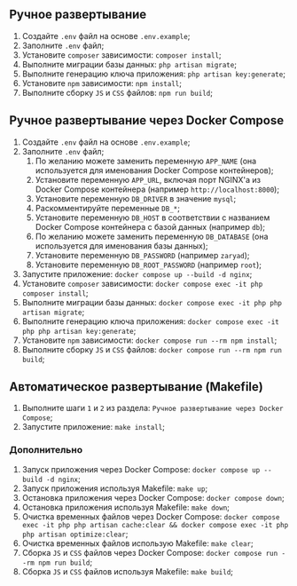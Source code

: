 ## Ручное развертывание
1. Создайте `.env` файл на основе `.env.example`;
2. Заполните `.env` файл;
3. Установите `composer` зависимости: `composer install`;
4. Выполните миграции базы данных: `php artisan migrate`;
5. Выполните генерацию ключа приложения: `php artisan key:generate`;
6. Установите `npm` зависимости: `npm install`;
7. Выполните сборку `JS` и `CSS` файлов: `npm run build`;

## Ручное развертывание через Docker Compose
1. Создайте `.env` файл на основе `.env.example`;
2. Заполните `.env` файл;
   1. По желанию можете заменить переменную `APP_NAME` (она используется для именования Docker Compose контейнеров);
   2. Установите переменную `APP_URL`, включая порт NGINX'a из Docker Compose контейнера (например `http://localhost:8000`);
   3. Установите переменную `DB_DRIVER` в значение `mysql`;
   4. Раскомментируйте переменные `DB_*`;
   5. Установите переменную `DB_HOST` в соответствии с названием Docker Compose контейнера с базой данных (например `db`);
   6. По желанию можете заменить переменную `DB_DATABASE` (она используется для именования базы данных);
   7. Установите переменную `DB_PASSWORD` (например `zaryad`);
   8. Установите переменную `DB_ROOT_PASSWORD` (например `root`);
3. Запустите приложение: `docker compose up --build -d nginx`;
4. Установите `composer` зависимости: `docker compose exec -it php composer install`;
5. Выполните миграции базы данных: `docker compose exec -it php php artisan migrate`;
6. Выполните генерацию ключа приложения: `docker compose exec -it php php artisan key:generate`;
7. Установите `npm` зависимости: `docker compose run --rm npm install`;
8. Выполните сборку `JS` и `CSS` файлов: `docker compose run --rm npm run build`;

## Автоматическое развертывание (Makefile)
1. Выполните шаги `1` и `2` из раздела: `Ручное развертывание через Docker Compose`;
2. Запустите приложение: `make install`;

### Дополнительно
1. Запуск приложения через Docker Compose: `docker compose up --build -d nginx`;
2. Запуск приложения используя Makefile: `make up`;
3. Остановка приложения через Docker Compose: `docker compose down`;
4. Остановка приложения используя Makefile: `make down`;
5. Очистка временных файлов через Docker Compose: `docker compose exec -it php php artisan cache:clear && docker compose exec -it php php artisan optimize:clear`;
6. Очистка временных файлов использую Makefile: `make clear`;
7. Сборка `JS` и `CSS` файлов через Docker Compose: `docker compose run --rm npm run build`;
8. Сборка `JS` и `CSS` файлов используя Makefile: `make build`;
